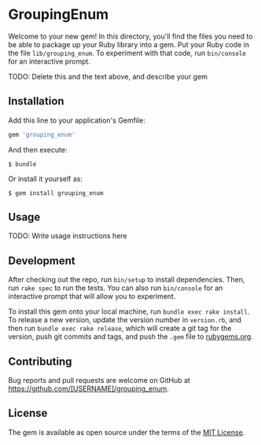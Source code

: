 # GroupingEnum

Welcome to your new gem! In this directory, you'll find the files you need to be able to package up your Ruby library into a gem. Put your Ruby code in the file `lib/grouping_enum`. To experiment with that code, run `bin/console` for an interactive prompt.

TODO: Delete this and the text above, and describe your gem

## Installation

Add this line to your application's Gemfile:

```ruby
gem 'grouping_enum'
```

And then execute:

    $ bundle

Or install it yourself as:

    $ gem install grouping_enum

## Usage

TODO: Write usage instructions here

## Development

After checking out the repo, run `bin/setup` to install dependencies. Then, run `rake spec` to run the tests. You can also run `bin/console` for an interactive prompt that will allow you to experiment.

To install this gem onto your local machine, run `bundle exec rake install`. To release a new version, update the version number in `version.rb`, and then run `bundle exec rake release`, which will create a git tag for the version, push git commits and tags, and push the `.gem` file to [rubygems.org](https://rubygems.org).

## Contributing

Bug reports and pull requests are welcome on GitHub at https://github.com/[USERNAME]/grouping_enum.


## License

The gem is available as open source under the terms of the [MIT License](http://opensource.org/licenses/MIT).

